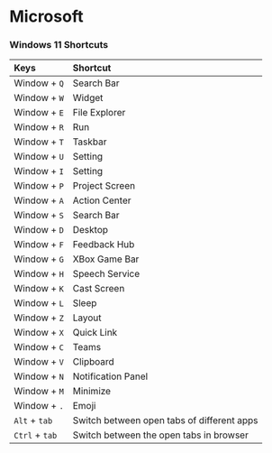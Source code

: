 # Microsoft

### Windows 11 Shortcuts

Keys | Shortcut
:--- | :---
Window + `Q` | Search Bar
Window + `W` | Widget
Window + `E` | File Explorer
Window + `R` | Run
Window + `T` | Taskbar
Window + `U` | Setting
Window + `I` | Setting
Window + `P` | Project Screen
Window + `A` | Action Center
Window + `S` | Search Bar
Window + `D` | Desktop
Window + `F` | Feedback Hub
Window + `G` | XBox Game Bar
Window + `H` | Speech Service
Window + `K` | Cast Screen
Window + `L` | Sleep
Window + `Z` | Layout
Window + `X` | Quick Link
Window + `C` | Teams
Window + `V` | Clipboard
Window + `N` | Notification Panel
Window + `M` | Minimize
Window + `.` | Emoji
`Alt` + `tab`| Switch between open tabs of different apps
`Ctrl` + `tab`| Switch between the open tabs in browser


